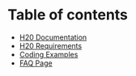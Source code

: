 # Table of contents

* [H20 Documentation](README.md)
* [H20 Requirements](h20-requirements.md)
* [Coding Examples](coding-examples.md)
* [FAQ Page](faq-page.md)
